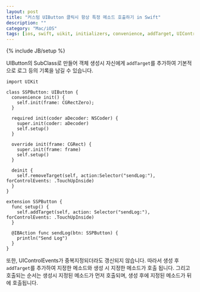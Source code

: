 ```yaml
---
layout: post
title: "커스텀 UIButton 클릭시 항상 특정 메소드 호출하기 in Swift"
description: ""
category: "Mac/iOS"
tags: [ios, swift, uikit, initializers, convenience, addTarget, UIControlEvents]
---
```

{% include JB/setup %}

UIButton의 SubClass로 만들어 객체 생성시 자신에게 `addTarget`를 추가하여 기본적으로 로그 등의 기록을 남길 수 있습니다.

	import UIKit

	class SSPButton: UIButton {
	  convenience init() {
	    self.init(frame: CGRectZero);
	  }
	  
	  required init(coder aDecoder: NSCoder) {
	    super.init(coder: aDecoder)
	    self.setup()
	  }
	  
	  override init(frame: CGRect) {
	    super.init(frame: frame)
	    self.setup()
	  }
	  
	  deinit {
	    self.removeTarget(self, action:Selector("sendLog:"), forControlEvents: .TouchUpInside)
	  }
	}

	extension SSPButton {
	  func setup() {
	    self.addTarget(self, action: Selector("sendLog:"), forControlEvents: .TouchUpInside)
	  }
	  
	  @IBAction func sendLog(btn: SSPButton) {
	    println("Send Log")
	  }
	}

또한, UIControlEvents가 중복지정되더라도 갱신되지 않습니다. 따라서 생성 후 `addTarget`를 추가하여 지정한 메소드와 생성 시 지정한 메소드가 호출 됩니다. 그리고 호출되는 순서는 생성시 지정된 메소드가 먼저 호출되며, 생성 후에 지정된 메소드가 뒤에 호출됩니다.

	